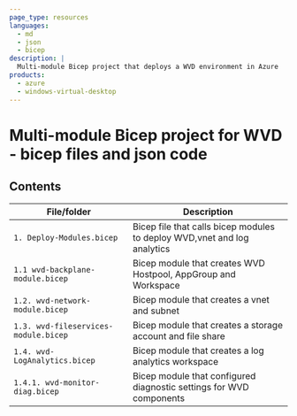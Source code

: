 ```yaml
---
page_type: resources
languages:
  - md
  - json
  - bicep
description: |
  Multi-module Bicep project that deploys a WVD environment in Azure
products:
  - azure
  - windows-virtual-desktop
---
```


#   Multi-module Bicep project for WVD - bicep files and json code


## Contents


| File/folder                          | Description                                                               |
|--------------------------------------|---------------------------------------------------------------------------|
| `1. Deploy-Modules.bicep`            | Bicep file that calls bicep modules to deploy WVD,vnet and log analytics  |
| `1.1 wvd-backplane-module.bicep`     | Bicep module that creates WVD Hostpool, AppGroup and Workspace            |
| `1.2. wvd-network-module.bicep`      | Bicep module that creates a vnet and subnet                               |
| `1.3. wvd-fileservices-module.bicep` | Bicep module that creates a storage account and file share                |
| `1.4. wvd-LogAnalytics.bicep`        | Bicep module that creates a log analytics workspace                       |
| `1.4.1. wvd-monitor-diag.bicep`      | Bicep module that configured diagnostic settings for WVD components       |
